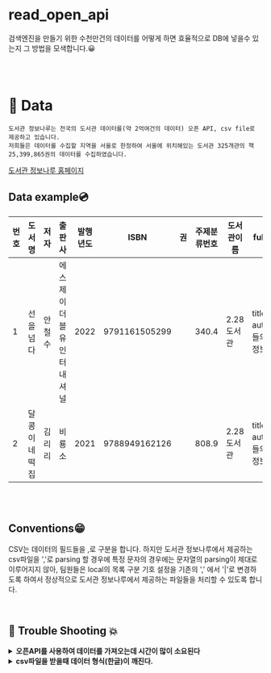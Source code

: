 # read_open_api
검색엔진을 만들기 위한 수천만건의 데이터를 어떻게 하면 효율적으로 DB에 넣을수 있는지 그 방법을 
모색합니다.😀

<br>
<br>

# 💾 Data
```
도서관 정보나루는 전국의 도서관 데이터를(약 2억여건의 데이터) 오픈 API, csv file로 제공하고 있습니다.
저희들은 데이터를 수집할 지역을 서울로 한정하여 서울에 위치해있는 도서관 325개관의 책 25,399,865권의 데이터를 수집하였습니다.
```
[도서관 정보나루 홈페이지](https://www.data4library.kr/)
<br>

## Data example💿
|번호|도서명|저자|출판사|발행년도|ISBN|권|주제분류번호|도서관이름|full-text|
|------|--------|-------|---------|-----|----|-----------|------|--------|------------------|
|1|선을 넘다|안철수|에스제이더블유인터내셔널|2022|9791161505299||340.4|2.28도서관|title, author(책들의 전체정보)|
|2|달콩이네 떡집|김리리|비룡소|2021|9788949162126||808.9|2.28도서관|title, author(책들의 전체정보)|


<br>
<br>


## Conventions😁
CSV는 데이터의 필드들을 ,로 구분을 합니다. 하지만 도서관 정보나루에서 제공하는 csv파일을 ','로 parsing 할 경우에 특정 문자의 경우에는 문자열의
parsing이 제대로 이루어지지 않아, 팀원들은 local의 목록 구분 기호 설정을 기존의 ',' 에서 '|'로 변경하도록 하여서 정상적으로 도서관 정보나루에서 제공하는
파일들을 처리할 수 있도록 합니다.

<br>

## 🤔 Trouble Shooting 💥
<details>
    <summary>
        <b>오픈API를 사용하여 데이터를 가져오는데 시간이 많이 소요된다</b>
    </summary>
<br>
  &nbsp;&nbsp;&nbsp;&nbsp; <b>원인:</b> 오픈 API를 사용하여 데이터를 가져와 저장할려고 했지만 1000건의 데이터당 10초 60,000건의 데이터에는 1시간이 소유되었다. 
  <br>
  &nbsp;&nbsp;&nbsp;&nbsp; <b>해결방안:</b> 오픈 API 대신 도서관 325개관의 csv파일을 전부 다운받아 DB에 저장하였다.
</details>
<details>
    <summary>
        <b>csv파일을 받을때 데이터 형식(한글)이 깨진다.</b>
    </summary>
<br>
  &nbsp;&nbsp;&nbsp;&nbsp; <b>원인:</b> 엑셀에서 csv로 저장시에 기본 설정 인코딩이 유니코드로만 저장된다. 
  <br>
  &nbsp;&nbsp;&nbsp;&nbsp; <b>해결방안:</b> csv파일을 엑셀로 대신에 메모장으로 열어주고 다른 이름으로 저장을 이용하여 파일 인코딩 형식을 UTF-8로 변경하고 저장하였다
</details>
